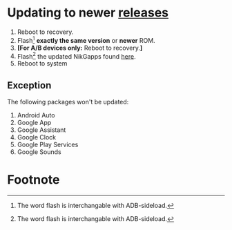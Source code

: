 # Updating to newer [releases](https://github.com/pdsakurai/nikgapps-config/releases)
1. Reboot to recovery.
2. Flash[^flash] **exactly the same version** or **newer** ROM.
3. **[For A/B devices only:** Reboot to recovery.**]**
4. Flash[^flash] the updated NikGapps found [here](https://github.com/pdsakurai/nikgapps-config/releases).
5. Reboot to system

## Exception
The following packages won't be updated:
1. Android Auto
1. Google App
1. Google Assistant
1. Google Clock
1. Google Play Services
1. Google Sounds

# Footnote
[^flash]: The word flash is interchangable with ADB-sideload.